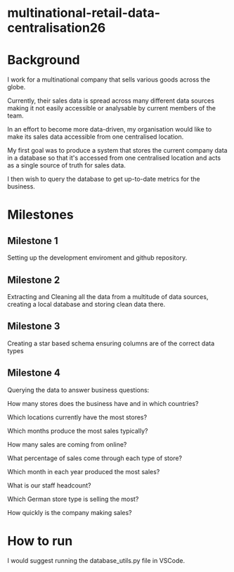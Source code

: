 # multinational-retail-data-centralisation26

# Background 
I work for a multinational company that sells various goods across the globe.

Currently, their sales data is spread across many different data sources making it not easily accessible or analysable by current members of the team.

In an effort to become more data-driven, my organisation would like to make its sales data accessible from one centralised location.

My first goal was to produce a system that stores the current company data in a database so that it's accessed from one centralised location and acts as a single source of truth for sales data.

I then wish to query the database to get up-to-date metrics for the business.

# Milestones 

## Milestone 1 
Setting up the development enviroment and github repository. 

## Milestone 2
Extracting and Cleaning all the data from a multitude of data sources, creating a local database and storing clean data there.

## Milestone 3
Creating a star based schema ensuring columns are of the correct data types

## Milestone 4
Querying the data to answer business questions:

How many stores does the business have and in which countries?

Which locations currently have the most stores?

Which months produce the most sales typically?

How many sales are coming from online?

What percentage of sales come through each type of store?

Which month in each year produced the most sales?

What is our staff headcount?

Which German store type is selling the most?

How quickly is the company making sales?

# How to run
I would suggest running the database_utils.py file in VSCode.



